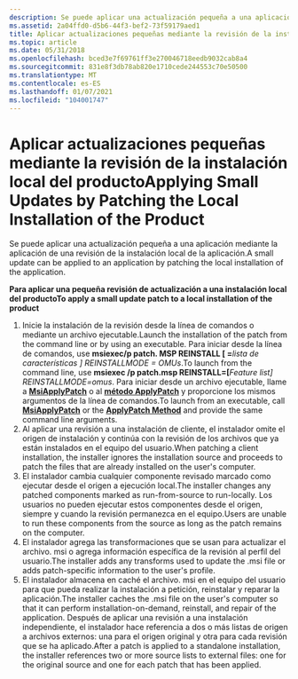 ```yaml
---
description: Se puede aplicar una actualización pequeña a una aplicación mediante la aplicación de una revisión de la instalación local de la aplicación.
ms.assetid: 2a04ffd0-d5b6-44f3-bef2-73f59179aed1
title: Aplicar actualizaciones pequeñas mediante la revisión de la instalación local del producto
ms.topic: article
ms.date: 05/31/2018
ms.openlocfilehash: bced3e7f69761ff3e270046718eedb9032cab8a4
ms.sourcegitcommit: 831e8f3db78ab820e1710cede244553c70e50500
ms.translationtype: MT
ms.contentlocale: es-ES
ms.lasthandoff: 01/07/2021
ms.locfileid: "104001747"
---
```

# <a name="applying-small-updates-by-patching-the-local-installation-of-the-product"></a><span data-ttu-id="c0e8e-103">Aplicar actualizaciones pequeñas mediante la revisión de la instalación local del producto</span><span class="sxs-lookup"><span data-stu-id="c0e8e-103">Applying Small Updates by Patching the Local Installation of the Product</span></span>

<span data-ttu-id="c0e8e-104">Se puede aplicar una actualización pequeña a una aplicación mediante la aplicación de una revisión de la instalación local de la aplicación.</span><span class="sxs-lookup"><span data-stu-id="c0e8e-104">A small update can be applied to an application by patching the local installation of the application.</span></span>

<span data-ttu-id="c0e8e-105">**Para aplicar una pequeña revisión de actualización a una instalación local del producto**</span><span class="sxs-lookup"><span data-stu-id="c0e8e-105">**To apply a small update patch to a local installation of the product**</span></span>

1.  <span data-ttu-id="c0e8e-106">Inicie la instalación de la revisión desde la línea de comandos o mediante un archivo ejecutable.</span><span class="sxs-lookup"><span data-stu-id="c0e8e-106">Launch the installation of the patch from the command line or by using an executable.</span></span> <span data-ttu-id="c0e8e-107">Para iniciar desde la línea de comandos, use **msiexec/p patch. MSP REINSTALL \[ =**_lista de características_ *_\] REINSTALLMODE = OMUs_*.</span><span class="sxs-lookup"><span data-stu-id="c0e8e-107">To launch from the command line, use **msiexec /p patch.msp REINSTALL=\[**_Feature list_*_\] REINSTALLMODE=omus_*.</span></span> <span data-ttu-id="c0e8e-108">Para iniciar desde un archivo ejecutable, llame a [**MsiApplyPatch**](/windows/desktop/api/Msi/nf-msi-msiapplypatcha) o al [**método ApplyPatch**](installer-applypatch.md) y proporcione los mismos argumentos de la línea de comandos.</span><span class="sxs-lookup"><span data-stu-id="c0e8e-108">To launch from an executable, call [**MsiApplyPatch**](/windows/desktop/api/Msi/nf-msi-msiapplypatcha) or the [**ApplyPatch Method**](installer-applypatch.md) and provide the same command line arguments.</span></span>
2.  <span data-ttu-id="c0e8e-109">Al aplicar una revisión a una instalación de cliente, el instalador omite el origen de instalación y continúa con la revisión de los archivos que ya están instalados en el equipo del usuario.</span><span class="sxs-lookup"><span data-stu-id="c0e8e-109">When patching a client installation, the installer ignores the installation source and proceeds to patch the files that are already installed on the user's computer.</span></span>
3.  <span data-ttu-id="c0e8e-110">El instalador cambia cualquier componente revisado marcado como ejecutar desde el origen a ejecución local.</span><span class="sxs-lookup"><span data-stu-id="c0e8e-110">The installer changes any patched components marked as run-from-source to run-locally.</span></span> <span data-ttu-id="c0e8e-111">Los usuarios no pueden ejecutar estos componentes desde el origen, siempre y cuando la revisión permanezca en el equipo.</span><span class="sxs-lookup"><span data-stu-id="c0e8e-111">Users are unable to run these components from the source as long as the patch remains on the computer.</span></span>
4.  <span data-ttu-id="c0e8e-112">El instalador agrega las transformaciones que se usan para actualizar el archivo. msi o agrega información específica de la revisión al perfil del usuario.</span><span class="sxs-lookup"><span data-stu-id="c0e8e-112">The installer adds any transforms used to update the .msi file or adds patch-specific information to the user's profile.</span></span>
5.  <span data-ttu-id="c0e8e-113">El instalador almacena en caché el archivo. msi en el equipo del usuario para que pueda realizar la instalación a petición, reinstalar y reparar la aplicación.</span><span class="sxs-lookup"><span data-stu-id="c0e8e-113">The installer caches the .msi file on the user's computer so that it can perform installation-on-demand, reinstall, and repair of the application.</span></span> <span data-ttu-id="c0e8e-114">Después de aplicar una revisión a una instalación independiente, el instalador hace referencia a dos o más listas de origen a archivos externos: una para el origen original y otra para cada revisión que se ha aplicado.</span><span class="sxs-lookup"><span data-stu-id="c0e8e-114">After a patch is applied to a standalone installation, the installer references two or more source lists to external files: one for the original source and one for each patch that has been applied.</span></span>

 

 



